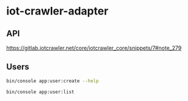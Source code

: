 # iot-crawler-adapter

## API

https://gitlab.iotcrawler.net/core/iotcrawler_core/snippets/7#note_279

## Users

```sh
bin/console app:user:create --help
```

```sh
bin/console app:user:list
```

